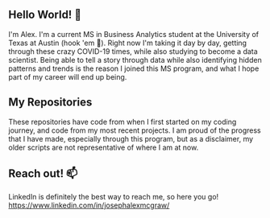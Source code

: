 ## Hello World! 👋

 I'm Alex. I'm a current MS in Business Analytics student at the University of Texas at Austin (hook 'em 🤘). Right now I'm taking it day by day, getting through these crazy COVID-19 times, while also studying to become a data scientist. Being able to tell a story through data while also identifying hidden patterns and trends is the reason I joined this MS program, and what I hope part of my career will end up being. 

## My Repositories

 These repositories have code from when I first started on my coding journey, and code from my most recent projects. I am proud of the progress that I have made, especially through this program, but as a disclaimer, my older scripts are not representative of where I am at now. 

## Reach out! 📫

LinkedIn is definitely the best way to reach me, so here you go!
 https://www.linkedin.com/in/josephalexmcgraw/
<!--
**JAlexMcGraw/JAlexMcGraw** is a ✨ _special_ ✨ repository because its `README.md` (this file) appears on your GitHub profile.

Here are some ideas to get you started:

- 🔭 I’m currently working on ...
- 🌱 I’m currently learning ...
- 👯 I’m looking to collaborate on ...
- 🤔 I’m looking for help with ...
- 💬 Ask me about ...
- 📫 How to reach me: ...
- 😄 Pronouns: ...
- ⚡ Fun fact: ...
-->
